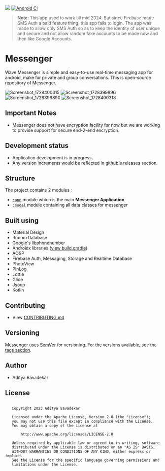 ![](https://img.shields.io/github/v/release/AdityaBavadekar/Messenger?include_prereleases&label=Messenger)
[![Android CI](https://github.com/AdityaBavadekar/Messenger/actions/workflows/android.yml/badge.svg)](https://github.com/AdityaBavadekar/Messenger-Android/actions/workflows/android.yml)

> **Note**: This app used to work till mid 2024. But since Firebase made SMS Auth a paid feature thing, this app fails to login. The app was made to allow only SMS Auth so as to keep the identity of user unique and secure and not allow random fake accounts to be made now and then like Google Accounts. 

# Messenger
Wave Messenger is simple and easy-to-use real-time messaging app for android, make for private and group conversations.
This is open-source repository of Messenger.

![Screenshot_1728400315](https://github.com/user-attachments/assets/1f6fdc0d-2959-44c0-bcdd-93fc0a5b0a12)
![Screenshot_1728399896](https://github.com/user-attachments/assets/219eb341-ae89-43c7-a454-a8b4528034e6)
![Screenshot_1728399890](https://github.com/user-attachments/assets/3f8c90ea-848c-45f1-b05f-35388bb01990)
![Screenshot_1728400318](https://github.com/user-attachments/assets/50321ef1-35c2-424e-9bd5-21ec133c0569)

## Important Notes
- Messenger does not have encryption facility for now but we are working to provide support for secure end-2-end encryption.

## Development status
- Application development is in progress.
- Any version increments would be reflected in github's releases section.


## Structure
The project contains 2 modules :
- [```:app```](/app) module which is the main **Messenger Application**
- [```:model```](/model) module containing all data classes for messenger


## Built using
- Material Design
- Rooom Database
- Google's libphonenumber
- Androidx libraries ([view build.gradle](/app/build.gradle))
- AOSP
- Firebase Auth, Messaging, Storage and Realtime Database
- PhotoView
- PinLog
- Lottie
- Glide
- Jsoup
- Kotlin


## Contributing
- View [CONTRIBUTING.md](/CONTRIBUTING.md)


## Versioning
Messenger uses [SemVer](http://semver.org/) for versioning. 
For the versions available, see the 
[tags section](https://github.com/AdityaBavadekar/Messenger/tags).


## Author
 - Aditya Bavadekar


## License
```

   Copyright 2023 Aditya Bavadekar

   Licensed under the Apache License, Version 2.0 (the "License");
   you may not use this file except in compliance with the License.
   You may obtain a copy of the License at

       http://www.apache.org/licenses/LICENSE-2.0

   Unless required by applicable law or agreed to in writing, software
   distributed under the License is distributed on an "AS IS" BASIS,
   WITHOUT WARRANTIES OR CONDITIONS OF ANY KIND, either express or implied.
   See the License for the specific language governing permissions and
   limitations under the License.

```
